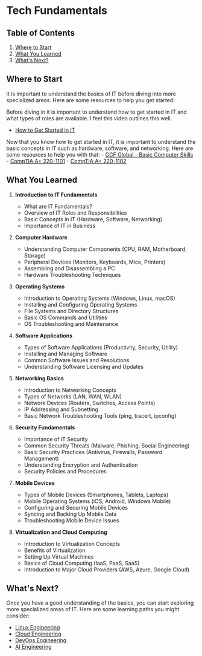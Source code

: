 # Tech Fundamentals

## Table of Contents

1. [Where to Start](#where-to-start)
2. [What You Learned](#what-you-learned)
3. [What's Next?](#whats-next)


## **Where to Start**

It is important to understand the basics of IT before diving into more specialized areas. Here are some resources to help you get started:

Before diving in it is important to understand how to get started in IT and what types of roles are available. I feel this video outlines this well.
   - [How to Get Started in IT](https://www.youtube.com/watch?v=XkTNQCtuRPY&list=PLG49S3nxzAnkUvxTH_ANPYQWGo9wYlz7h)

Now that you know how to get started in IT, it is important to understand the basic concepts in IT such as hardware, software, and networking. Here are some resources to help you with that:
    - [GCF Global - Basic Computer Skills](https://www.youtube.com/playlist?list=PL4316FC411AD077AA)
    - [CompTIA A+ 220-1101](https://www.youtube.com/watch?v=87t6P5ZHTP0&list=PLG49S3nxzAnnOmvg5UGVenB_qQgsh01uC)
    - [CompTIA A+ 220-1102](https://www.youtube.com/watch?v=ChQ18B1hofI&list=PLG49S3nxzAnmwkCAdWUgCFvVK4IxMBTmb)
   
## What You Learned

1. **Introduction to IT Fundamentals**
   - What are IT Fundamentals?
   - Overview of IT Roles and Responsibilities
   - Basic Concepts in IT (Hardware, Software, Networking)
   - Importance of IT in Business

2. **Computer Hardware**
   - Understanding Computer Components (CPU, RAM, Motherboard, Storage)
   - Peripheral Devices (Monitors, Keyboards, Mice, Printers)
   - Assembling and Disassembling a PC
   - Hardware Troubleshooting Techniques

3. **Operating Systems**
   - Introduction to Operating Systems (Windows, Linux, macOS)
   - Installing and Configuring Operating Systems
   - File Systems and Directory Structures
   - Basic OS Commands and Utilities
   - OS Troubleshooting and Maintenance

4. **Software Applications**
   - Types of Software Applications (Productivity, Security, Utility)
   - Installing and Managing Software
   - Common Software Issues and Resolutions
   - Understanding Software Licensing and Updates

5. **Networking Basics**
   - Introduction to Networking Concepts
   - Types of Networks (LAN, WAN, WLAN)
   - Network Devices (Routers, Switches, Access Points)
   - IP Addressing and Subnetting
   - Basic Network Troubleshooting Tools (ping, tracert, ipconfig)

6. **Security Fundamentals**
   - Importance of IT Security
   - Common Security Threats (Malware, Phishing, Social Engineering)
   - Basic Security Practices (Antivirus, Firewalls, Password Management)
   - Understanding Encryption and Authentication
   - Security Policies and Procedures

7. **Mobile Devices**
   - Types of Mobile Devices (Smartphones, Tablets, Laptops)
   - Mobile Operating Systems (iOS, Android, Windows Mobile)
   - Configuring and Securing Mobile Devices
   - Syncing and Backing Up Mobile Data
   - Troubleshooting Mobile Device Issues

8. **Virtualization and Cloud Computing**
   - Introduction to Virtualization Concepts
   - Benefits of Virtualization
   - Setting Up Virtual Machines
   - Basics of Cloud Computing (IaaS, PaaS, SaaS)
   - Introduction to Major Cloud Providers (AWS, Azure, Google Cloud)

## What's Next?

Once you have a good understanding of the basics, you can start exploring more specialized areas of IT. Here are some learning paths you might consider:

- [Linux Engineering](../linux-engineering/README.md)
- [Cloud Engineering](../cloud-engineering/README.md)
- [DevOps Engineering](../devops-engineering/README.md)
- [AI Engineering](../ai-engineering/README.md)